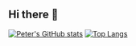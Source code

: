 ## Hi there 👋

[![Peter's GitHub stats](https://github-readme-stats.vercel.app/api?username=peterkneale)](https://github.com/anuraghazra/github-readme-stats)
[![Top Langs](https://github-readme-stats.vercel.app/api/top-langs/?username=peterkneale)](https://github.com/anuraghazra/github-readme-stats)
<!--
**PeterKneale/PeterKneale** is a ✨ _special_ ✨ repository because its `README.md` (this file) appears on your GitHub profile.

Here are some ideas to get you started:

- 🔭 I’m currently working on ...
- 🌱 I’m currently learning ...
- 👯 I’m looking to collaborate on ...
- 🤔 I’m looking for help with ...
- 💬 Ask me about ...
- 📫 How to reach me: ...
- 😄 Pronouns: ...
- ⚡ Fun fact: ...
-->
